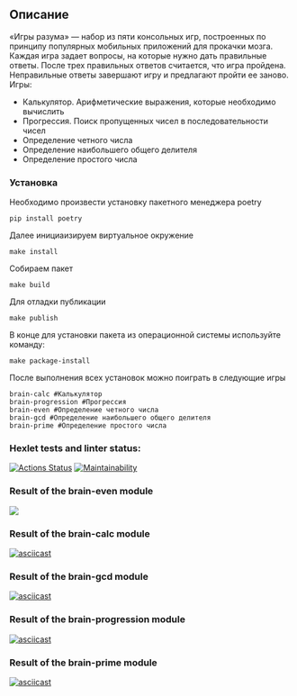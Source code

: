 ## Описание
«Игры разума» — набор из пяти консольных игр, построенных по принципу популярных мобильных приложений для прокачки мозга. Каждая игра задает вопросы, на которые нужно дать правильные ответы. После трех правильных ответов считается, что игра пройдена. Неправильные ответы завершают игру и предлагают пройти ее заново. Игры:

* Калькулятор. Арифметические выражения, которые необходимо вычислить
* Прогрессия. Поиск пропущенных чисел в последовательности чисел
* Определение четного числа
* Определение наибольшего общего делителя
* Определение простого числа

### Установка
Необходимо произвести установку пакетного менеджера poetry

```
pip install poetry
```

Далее инициаизируем виртуальное окружение 

```
make install
```

Собираем пакет 

```
make build
```

Для отладки публикации
```
make publish
```

В конце для установки пакета из операционной системы используйте команду:
```
make package-install
```

После выполнения всех установок можно поиграть в следующие игры
```
brain-calc #Калькулятор
brain-progression #Прогрессия
brain-even #Определение четного числа
brain-gcd #Определение наибольшего общего делителя
brain-prime #Определение простого числа
```

### Hexlet tests and linter status:
[![Actions Status](https://github.com/markwinboy/python-project-49/actions/workflows/hexlet-check.yml/badge.svg)](https://github.com/markwinboy/python-project-49/actions)
[![Maintainability](https://api.codeclimate.com/v1/badges/64ff6d5e82bc41fbc0f3/maintainability)](https://codeclimate.com/github/markwinboy/python-project-49/maintainability)

### Result of the brain-even module 
<a href="https://asciinema.org/a/jGzBtxi4iSB5ODHLzN9FyEfaR" target="_blank"><img src="https://asciinema.org/a/jGzBtxi4iSB5ODHLzN9FyEfaR.svg" /></a>

### Result of the brain-calc module 
[![asciicast](https://asciinema.org/a/t8zpu9VSBMajzFDblGGRB6X3q.svg)](https://asciinema.org/a/t8zpu9VSBMajzFDblGGRB6X3q)

### Result of the brain-gcd module 
[![asciicast](https://asciinema.org/a/lRptXA3XG2aR0tlmrp1Yu5CJr.svg)](https://asciinema.org/a/lRptXA3XG2aR0tlmrp1Yu5CJr)

### Result of the brain-progression module 
[![asciicast](https://asciinema.org/a/sYwE5JNOd6Crcpb77kg29HKYX.svg)](https://asciinema.org/a/sYwE5JNOd6Crcpb77kg29HKYX)

### Result of the brain-prime module 
[![asciicast](https://asciinema.org/a/fKv9gto6RePJoH86I9Ud9OL5h.svg)](https://asciinema.org/a/fKv9gto6RePJoH86I9Ud9OL5h)
